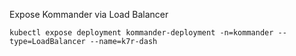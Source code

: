 Expose Kommander via Load Balancer
```
kubectl expose deployment kommander-deployment -n=kommander --type=LoadBalancer --name=k7r-dash
```
